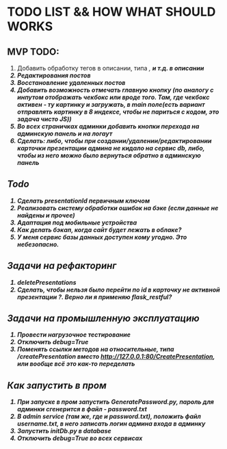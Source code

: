 # TODO LIST && HOW WHAT SHOULD WORKS
## MVP TODO:
1. Добавить обработку тегов в описании, типа <i>, <b> и т.д. в описании
2. Редактирования постов
3. Восстановление удаленных постов
4. Добавить возможность отмечать главную кнопку (по аналогу с инпутом отображать чекбокс или вроде того. Там, где чекбокс активен - ту картинку и загружать, в main поле(есть вариант отправлять картинку в 8 индексе, чтобы не париться с кодом, это задача чисто JS))
5. Во всех страничках админки добавить кнопки перехода на админскую панель и на логаут
6. Сделать: либо, чтобы при создании/удалении/редактировании карточки презентации админа не кидало на сервис db, либо, чтобы из него можно было вернуться обратно в админскую панель


## Todo
1. Сделать presentationId первичным ключом
2. Реализовать систему обработки ошибок на бэке (если данные не найдены и прочее)
3. Адаптация под мобильные устройства
4. Как делать бэкап, когда сайт будет лежать в облаке?
5. У меня сервис базы данных доступен кому угодно. Это небезопасно.

## Задачи на рефакторинг
1. deletePresentations
2. Сделать, чтобы нельзя было перейти по id в карточку не активной презентации
?. Верно ли я применяю flask_restful?

## Задачи на промышленную эксплуатацию
1. Провести нагрузочное тестирование
2. Отключить debug=True
3. Поменять ссылки методов на относительные, типа /createPresentation вместо http://127.0.0.1:80/CreatePresentation, или вообще всё это как-то переделать

## Как запустить в пром
1. При запуске в пром запустить GeneratePassword.py, пароль для админки сгенерится в файл - password.txt
2. В admin service (там же, где и password.txt), положить файл username.txt, в него записать логин админа входа в админку
3. Запустить initDb.py в database
4. Отключить debug=True во всех сервисах